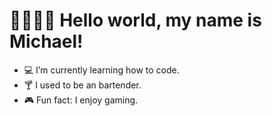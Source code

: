 # 👋🏼🧑‍💻 Hello world, my name is Michael! 

- 💻 I’m currently learning how to code.
- 🍸 I used to be an bartender.
- 🎮 Fun fact: I enjoy gaming.
